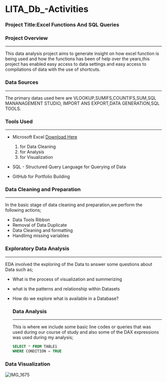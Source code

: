 # LITA_Db_-Activities

### Project Title:Excel Functions And SQL Queries

### Project Overview
---
This data analysis project aims to generate insight on how excel function is being used and how the functions has been of
help over the years,this project has enabled easy access to data settings and easy access to compilations of data with 
the use of shortcuts.

### Data Sources
---
The primary datas used here are VLOOKUP,SUMIFS,COUNTIFS,SUM,SQL MANANAGEMENT STUDIO,
IMPORT ANS EXPORT,DATA GENERATION,SQL TOOLS.

### Tools Used
---

- Microsoft Excel [Download Here](https://www.microsoft.com)
  1. for Data Cleaning
  2. for Analysis
  3. for Visualization
     
- SQL - Structured Query Language for Querying of Data
- GitHub for Portfolio Building

### Data Cleaning and Preparation
---
In the basic stage of data cleaning and preparation,we perform the following actions;
- Data Tools Ribbon
-  Removal of Data Duplicate
- Data Cleaning and formatting
- Handlimg missing variables

### Exploratory Data Analysis 
---
EDA involved the exploring of the Data to answer some questions about Data such as;
- What is the process of visualization and summerizing
- what is the patterns and relationship within Datasets
- How do we explore what is available in a Database?

  ### Data Analysis
  ---
  This is where we include some basic line codes or queries that was used during our course of study
  and also some of the DAX expressions was used during my analysis;

  ```SQL
  SELECT * FROM TABLE1
  WHERE CONDITION = TRUE
  ```

### Data Visualization 

![IMG_1675](https://github.com/user-attachments/assets/8d97952e-21ec-4aa6-8218-8f88226e4e43)
